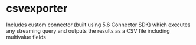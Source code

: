# csvexporter
Includes custom connector (built using 5.6 Connector SDK) which executes any streaming query and outputs the results as a CSV file including multivalue fields

